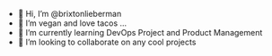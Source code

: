 - 👋 Hi, I’m @brixtonlieberman
- 👀 I’m vegan and love tacos ...
- 🌱 I’m currently learning DevOps Project and Product Management
- 💞️ I’m looking to collaborate on any cool projects 

<!---
brixtonlieberman/brixtonlieberman is a ✨ special ✨ repository because its `README.md` (this file) appears on your GitHub profile.
You can click the Preview link to take a look at your changes.
--->
